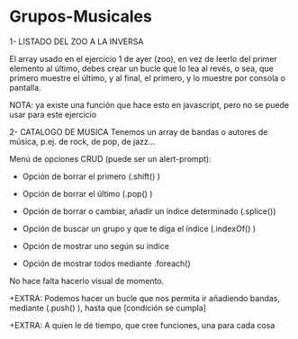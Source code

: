 # Grupos-Musicales
1- LISTADO DEL ZOO A LA INVERSA

El array usado en el ejercicio 1 de ayer (zoo), en vez de leerlo del primer elemento al último, debes crear
un bucle que lo lea al revés, o sea, que primero muestre el último, y al final, el primero, y lo muestre
por consola o pantalla.

NOTA: ya existe una función que hace esto en javascript, pero no se puede usar para este ejercicio

2- CATALOGO DE MUSICA
Tenemos un array de bandas o autores de música, p.ej. de rock, de pop, de jazz…


Menú de opciones CRUD (puede ser un alert-prompt):

- Opción de borrar el primero (.shift() )
- Opción de borrar el último (.pop() )
- Opción de borrar o cambiar, añadir un índice determinado (.splice())
- Opción de buscar un grupo y que te diga el índice (.indexOf() )

- Opción de mostrar uno según su índice

- Opción de mostrar todos mediante .foreach()

No hace falta hacerlo visual de momento.

+EXTRA: Podemos hacer un bucle que nos permita ir añadiendo bandas, mediante (.push() ), hasta que [condición se cumpla]

+EXTRA: A quien le dé tiempo, que cree funciones, una para cada cosa

